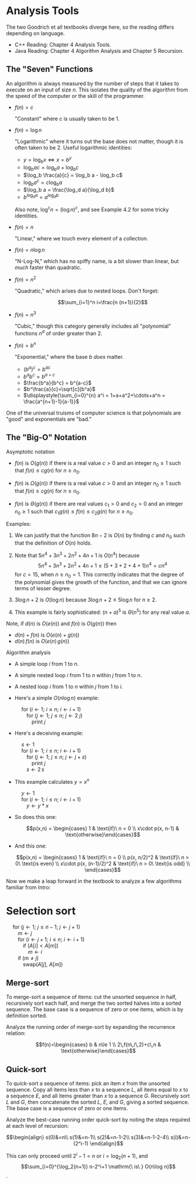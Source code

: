 # Analysis Tools

The two Goodrich et all textbooks diverge here, so the reading differs depending on language.

- C++ Reading: Chapter 4 Analysis Tools.
- Java Reading: Chapter 4 Algorithm Analysis and Chapter 5 Recursion.

## The "Seven" Functions

An algorithm is always measured by the number of steps that it takes to execute on an input of size $n$. This isolates the quality of the algorithm from the speed of the computer or the skill of the programmer.

- $f(n)=c$

	"Constant" where $c$ is usually taken to be 1.

- $f(n)=\log n$

	"Logarithmic" where it turns out the base does not matter, though it is often taken to be 2. Useful logarithmic identities:

	- $y=\log_b x \iff x=b^y$
	- $\log_b a c = \log_b a + \log_b c$
	- $\log_b \frac{a}{c} = \log_b a - \log_b c$
	- $\log_b a^c = c \log_b a$
	- $\log_b a = \frac{\log_d a}{\log_d b}$
	- $b^{\log_d a} = a^{\log_d b}$

	Also note, $\log^c n = (\log n)^c$, and see Example 4.2 for some tricky identities.

- $f(n)=n$

	"Linear," where we touch every element of a collection.

- $f(n)=n\log n$

	"N-Log-N," which has no spiffy name, is a bit slower than linear, but *much* faster than quadratic.

- $f(n)=n^2$

	"Quadratic," which arises due to nested loops. Don't forget:

	$$\sum_{i=1}^n i=\frac{n (n+1)}{2}$$

- $f(n)=n^3$

	"Cubic," though this category generally includes all "polynomial" functions $n^d$ of order greater than 2.

- $f(n)=b^n$

	"Exponential," where the base $b$ *does* matter.

	- $(b^a)^c = b^{ac}$
	- $b^a b^c = b^{a+c}$
	- $\frac{b^a}{b^c} = b^{a-c}$
	- $b^\frac{a}{c}=\sqrt[c]{b^a}$
	- $\displaystyle{\sum_{i=0}^{n} a^i = 1+a+a^2+\cdots+a^n = \frac{a^{n+1}-1}{a-1}}$

One of the universal truisms of computer science is that polynomials are "good" and exponentials are "bad."

## The "Big-O" Notation

Asymptotic notation

- $f(n)$ is $O(g(n))$ if there is a real value $c>0$ and an integer $n_0\ge 1$ such that $f(n)\le c g(n)$ for $n\ge n_0$.

- $f(n)$ is $\Omega(g(n))$ if there is a real value $c>0$ and an integer $n_0\ge 1$ such that $f(n)\ge c g(n)$ for $n\ge n_0$.

- $f(n)$ is $\Theta(g(n))$ if there are real values $c_1>0$ and $c_2>0$ and an integer $n_0\ge 1$ such that $c_1 g(n)\le f(n)\le c_2 g(n)$ for $n\ge n_0$.

Examples:

1. We can justify that the function $8n - 2$ is $O(n)$ by finding $c$ and $n_0$ such that the definition of $O(n)$ holds.

1. Note that $5n^4 + 3n^3 + 2n^2 + 4n + 1$ is $O(n^4)$ because
$$5n^4 + 3n^3 + 2n^2 + 4n + 1 \le (5 + 3 + 2 + 4 + 1) n^4 =c n^4$$
for $c=15$, when $n\ge n_0 = 1$. This correctly indicates that the degree of the polynomial gives the growth of the function, and that we can ignore terms of lesser degree.

1. $3\log n + 2$ is $O(\log n)$ because $3\log n + 2 \le 5\log n$ for $n \ge 2$.

1. This example is fairly sophisticated: $(n + a)^5$ is $\Theta(n^5)$ for any real value $a$.

Note, if $d(n)$ is $O(e(n))$ and $f(n)$ is $O(g(n))$ then

- $d(n)+f(n)$ is $O(e(n)+g(n))$
- $d(n)\,f(n)$ is $O(e(n)\,g(n))$

Algorithm analysis

- A simple loop $i$ from $1$ to $n$.

- A simple nested loop $i$ from $1$ to $n$ within $j$ from $1$ to $n$.

- A nested loop $i$ from $1$ to $n$ within $j$ from $1$ to $i$.

- Here's a simple $O(n\log n)$ example:

	&emsp; for ($i\gets 1$; $i\leq n$; $i\gets i + 1$)  
	&emsp;&emsp; for ($j\gets 1$; $j\leq n$; $j\gets 2\ j$)  
	&emsp;&emsp;&emsp; print $j$  

- Here's a deceiving example:

	&emsp; $s\gets 1$  
	&emsp; for ($i\gets 1$; $i\leq n$; $i\gets i + 1$)  
	&emsp;&emsp; for ($j\gets 1$; $j\leq n$; $j\gets j + s$)  
	&emsp;&emsp;&emsp; print $j$  
	&emsp;&emsp; $s\gets 2\,s$

- This example calculates $y=x^n$

	&emsp; $y\gets 1$  
	&emsp; for ($i\gets 1$; $i\leq n$; $i\gets i + 1$)  
	&emsp;&emsp; $y\gets y * x$

- So does this one:

	$$p(x,n) = \begin{cases} 1 & \text{if}\ n = 0 \\ x\cdot p(x, n-1) & \text{otherwise}\end{cases}$$

- And this one:

	$$p(x,n) = \begin{cases} 1 & \text{if}\ n = 0 \\ p(x, n/2)^2 & \text{if}\ n > 0\ \text{is even} \\ x\cdot p(x, (n-1)/2)^2 & \text{if}\ n > 0\ \text{is odd} \\ \end{cases}$$

Now we make a leap forward in the textbook to analyze a few algorithms familiar from Intro:

# Selection sort

&emsp; for ($j\gets 1$; $j\leq n - 1$; $j\gets j + 1$)  
&emsp;&emsp; $m\gets j$  
&emsp;&emsp; for ($i\gets j + 1$; $i\leq n$; $i\gets i + 1$)  
&emsp;&emsp;&emsp; if ($A[i] < A[m]$)  
&emsp;&emsp;&emsp;&emsp; $m\gets i$  
&emsp;&emsp; if ($m\neq j$)  
&emsp;&emsp;&emsp; swap($A[j]$, $A[m]$)  

## Merge-sort

To merge-sort a sequence of items: cut the unsorted sequence in half, recursively sort each half, and merge the two sorted halves into a sorted sequence. The base case is a sequence of zero or one items, which is by definition sorted.

Analyze the running order of merge-sort by expanding the recurrence relation:

$$f(n)=\begin{cases} b & n\le 1 \\ 2\,f(n\,/\,2)+c\,n & \text{otherwise}\end{cases}$$

## Quick-sort

To quick-sort a sequence of items: pick an item $x$ from the unsorted sequence. Copy all items less than $x$ to a sequence $L$, all items equal to $x$ to a sequence $E$, and all items greater than $x$ to a sequence $G$. Recursively sort $L$ and $G$, then concatenate the sorted $L$, $E$, and $G$, giving a sorted sequence. The base case is a sequence of zero or one items.

Analyze the best-case running order quick-sort by noting the steps required at each level of recursion:

$$\begin{align}
s(0)&=n\\
s(1)&=n-1\\
s(2)&=n-1-2\\
s(3)&=n-1-2-4\\
s(i)&=n-(2^i-1)
\end{align}$$

This can only proceed until $2^i-1=n$ or $i=\log_2(n+1)$, and $$\sum_{i=0}^{\log_2(n+1)} n-2^i+1 \mathrm{\ is\ } O(n\log n)$$.
